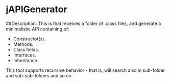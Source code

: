 # jAPIGenerator
##Description:
This is that receives a folder of .class files, and generate a minimalistic API containing of:
- Constructor(s).
- Methods.
- Class fields.
- Interfaces.
- Inheritance.

This tool supports recursive behavior - that is, will search also in sub-folder and sub-sub-folders and so on.

